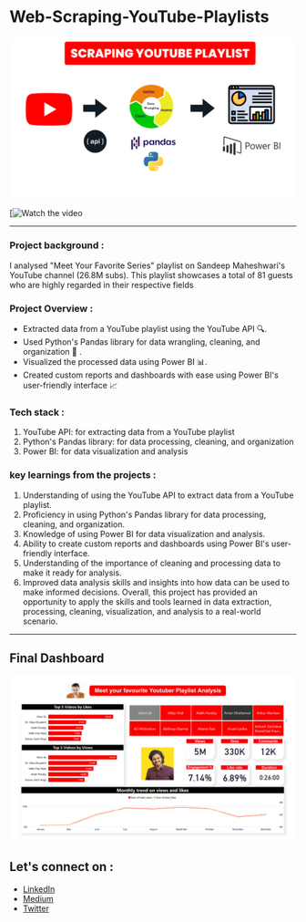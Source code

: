 # Web-Scraping-YouTube-Playlists



![alt text](https://github.com/nawalasd/Scraping-Youtube-playlist-analysis/blob/master/Web%20scrapping%20(1).png)

[![Watch the video](https://www.loom.com/share/3b20fb69a52d48c3a5ec82af56cd715e)
___

### Project background : 

I analysed "Meet Your Favorite Series" playlist on Sandeep Maheshwari's YouTube channel (26.8M subs). This playlist showcases a total of 81 guests who are highly regarded in their respective fields


### Project Overview :

* Extracted data from a YouTube playlist using the YouTube API 🔍.
* Used Python's Pandas library for data wrangling, cleaning, and organization 🐍 .
* Visualized the processed data using Power BI 📊.
* Created custom reports and dashboards with ease using Power BI's user-friendly interface 📈


### Tech stack : 

1. YouTube API: for extracting data from a YouTube playlist
2. Python's Pandas library: for data processing, cleaning, and organization
3. Power BI: for data visualization and analysis


### key learnings from the projects  : 

1. Understanding of using the YouTube API to extract data from a YouTube playlist.
2. Proficiency in using Python's Pandas library for data processing, cleaning, and organization.
3. Knowledge of using Power BI for data visualization and analysis.
4. Ability to create custom reports and dashboards using Power BI's user-friendly interface.
5. Understanding of the importance of cleaning and processing data to make it ready for analysis.
6. Improved data analysis skills and insights into how data can be used to make informed decisions.
Overall, this project has provided an opportunity to apply the skills and tools learned in data extraction, processing, cleaning, visualization, and analysis to a real-world scenario.

___
## Final Dashboard

![alt text](https://github.com/nawalasd/Scraping-Youtube-playlist-analysis/blob/master/Youtube%20playlist%20dashboard.png)

## Let's connect on : 
- [LinkedIn](https://www.linkedin.com/in/nawalambavkar)
- [Medium](https://medium.com/@nawal.ambavkar)
- [Twitter](https://twitter.com/Nawalamb)
